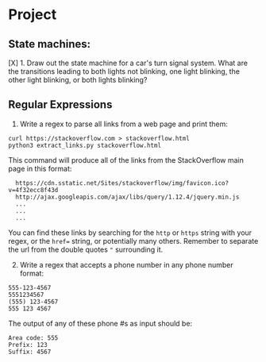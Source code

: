 # Project

## State machines:

[X] 1. Draw out the state machine for a car's turn signal system. What are the
transitions leading to both lights not blinking, one light blinking, the
other light blinking, or both lights blinking?

## Regular Expressions

1. Write a regex to parse all links from a web page and print them:

```
curl https://stackoverflow.com > stackoverflow.html
python3 extract_links.py stackoverflow.html
```

This command will produce all of the links from the StackOverflow main page in
this format:

      https://cdn.sstatic.net/Sites/stackoverflow/img/favicon.ico?v=4f32ecc8f43d
      http://ajax.googleapis.com/ajax/libs/query/1.12.4/jquery.min.js
      ...
      ...
      ...

You can find these links by searching for the `http` or `https` string with your
regex, or the `href=` string, or potentially many others. Remember to separate
the url from the double quotes `"` surrounding it.

2. Write a regex that accepts a phone number in any phone number format:

```
555-123-4567
5551234567
(555) 123-4567
555 123 4567
```

The output of any of these phone #s as input should be:

```
Area code: 555
Prefix: 123
Suffix: 4567
```
